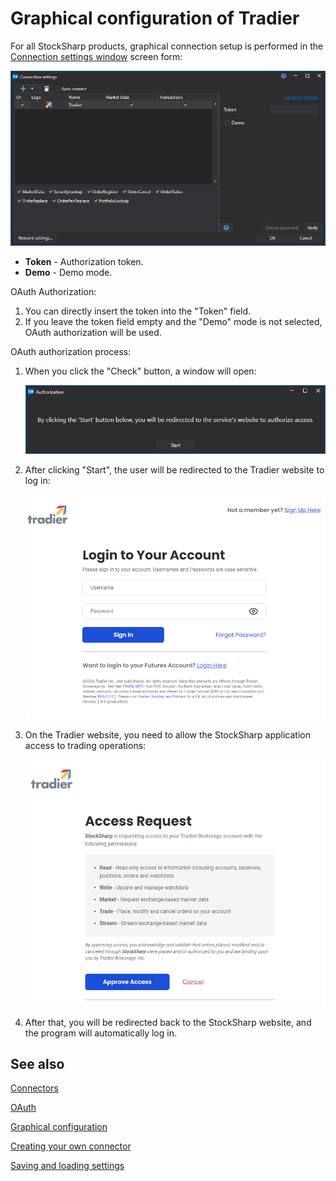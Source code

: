 # Graphical configuration of Tradier

For all StockSharp products, graphical connection setup is performed in the [Connection settings window](../../../graphical_user_interface/connection_settings_window.md) screen form:

![API GUI Settings Tradier](../../../../../images/api_gui_settings_tradier.png)

- **Token** - Authorization token.
- **Demo** - Demo mode.

OAuth Authorization:

1. You can directly insert the token into the "Token" field.
2. If you leave the token field empty and the "Demo" mode is not selected, OAuth authorization will be used.

OAuth authorization process:

1. When you click the "Check" button, a window will open:

   ![OAuth Start](../../../../../images/oauth_start.png)

2. After clicking "Start", the user will be redirected to the Tradier website to log in:

   ![Tradier Login](../../../../../images/api_gui_settings_tradier_2.png)

3. On the Tradier website, you need to allow the StockSharp application access to trading operations:

   ![Tradier Permissions](../../../../../images/api_gui_settings_tradier_3.png)

4. After that, you will be redirected back to the StockSharp website, and the program will automatically log in.

## See also

[Connectors](../../../connectors.md)

[OAuth](../../oauth.md)

[Graphical configuration](../../graphical_configuration.md)

[Creating your own connector](../../creating_own_connector.md)

[Saving and loading settings](../../save_and_load_settings.md)